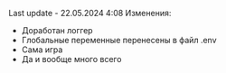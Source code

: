 Last update - 22.05.2024 4:08
Изменения:
 - Доработан логгер
 - Глобальные переменные перенесены в файл .env
 - Сама игра
 - Да и вообще много всего